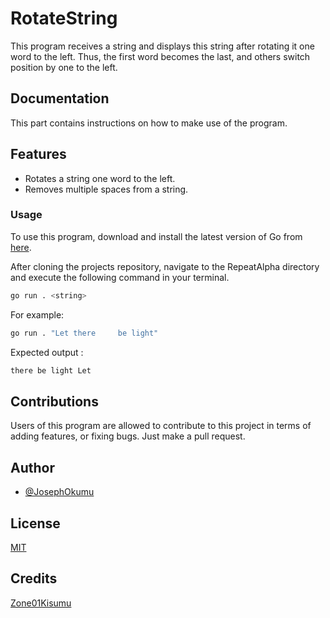 
# RotateString

This program receives a string and displays this string after rotating it one word to the left. Thus, the first word becomes the last, and others switch position by one to the left.

## Documentation

This part contains instructions on how to make use of the program.

## Features

- Rotates a string one word to the left.
- Removes multiple spaces from a string.

### Usage

To use this program, download and install the latest version of Go from [here](https://go.dev/doc/install).

After cloning the projects repository, navigate to the RepeatAlpha directory and execute the following command in your terminal.
```bash
go run . <string>

```
For example:
```bash
go run . "Let there     be light"
```
Expected output :
```bash
there be light Let
```

## Contributions
Users of this program are allowed to contribute to this project in terms of adding features, or fixing bugs. Just make a pull request.

## Author

- [@JosephOkumu](https://github.com/JosephOkumu)


## License

[MIT](https://choosealicense.com/licenses/mit/)


## Credits

[Zone01Kisumu](https://zone01kisumu.ke)